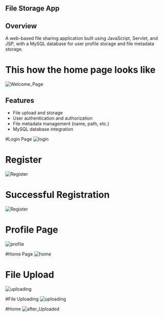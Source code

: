 ## File Storage App
## Overview
A web-based file sharing application built using JavaScript, Servlet, and JSP, with a MySQL database for user profile storage and file metadata storage.
# This how the home page looks like
![Welcome_Page](https://github.com/user-attachments/assets/c528613b-3631-4bd5-8937-5c8f77d99ec2)

## Features
- File upload and storage
- User authentication and authorization
- File metadata management (name, path, etc.)
- MySQL database integration

#Login Page
![login](https://github.com/user-attachments/assets/a1849c65-7cee-4ded-9701-ec85ae8969a0)

# Register
![Register](https://github.com/user-attachments/assets/53a0a3d6-bd6d-4a8f-8c39-370f5529eb6a)

# Successful Registration

![Register](https://github.com/user-attachments/assets/21b0a31d-e209-4d15-9599-63ea9fb5bdd6)

# Profile Page
![profile](https://github.com/user-attachments/assets/5cf1d977-7a11-4698-8e26-c9d16e445d50)

#Home Page
![home](https://github.com/user-attachments/assets/fe49b351-9dce-4343-883a-d27e2abde6f1)

# File Upload
![uploading](https://github.com/user-attachments/assets/1938df3e-cfa0-4b76-acee-1c0f4b7f8719)

#File Uploading
![uploading](https://github.com/user-attachments/assets/216c00c3-a90b-438f-ac48-f876ef4eabfc)

#Home
![after_Uploaded](https://github.com/user-attachments/assets/4734da4a-c967-4d2c-9d4a-a9d7ebb4979b)







